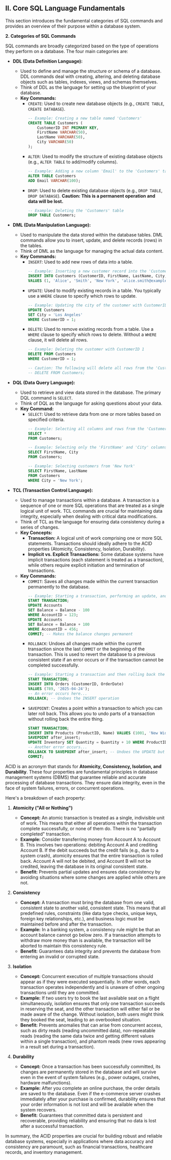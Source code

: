 ## II. Core SQL Language Fundamentals

This section introduces the fundamental categories of SQL commands and provides an overview of their purpose within a database system.

**2. Categories of SQL Commands**

SQL commands are broadly categorized based on the type of operations they perform on a database. The four main categories are:

* **DDL (Data Definition Language):**
    * Used to define and manage the structure or schema of a database. DDL commands deal with creating, altering, and deleting database objects such as tables, indexes, views, and schemas themselves.
    * Think of DDL as the language for setting up the blueprint of your database.
    * **Key Commands:**
        * `CREATE`: Used to create new database objects (e.g., `CREATE TABLE`, `CREATE DATABASE`).
            ```sql
            -- Example: Creating a new table named 'Customers'
            CREATE TABLE Customers (
                CustomerID INT PRIMARY KEY,
                FirstName VARCHAR(50),
                LastName VARCHAR(50),
                City VARCHAR(50)
            );
            ```
        * `ALTER`: Used to modify the structure of existing database objects (e.g., `ALTER TABLE` to add/modify columns).
            ```sql
            -- Example: Adding a new column 'Email' to the 'Customers' table
            ALTER TABLE Customers
            ADD Email VARCHAR(100);
            ```
        * `DROP`: Used to delete existing database objects (e.g., `DROP TABLE`, `DROP DATABASE`). **Caution: This is a permanent operation and data will be lost.**
            ```sql
            -- Example: Deleting the 'Customers' table
            DROP TABLE Customers;
            ```

* **DML (Data Manipulation Language):**
    * Used to manipulate the data stored within the database tables. DML commands allow you to insert, update, and delete records (rows) in the tables.
    * Think of DML as the language for managing the actual data content.
    * **Key Commands:**
        * `INSERT`: Used to add new rows of data into a table.
            ```sql
            -- Example: Inserting a new customer record into the 'Customers' table
            INSERT INTO Customers (CustomerID, FirstName, LastName, City, Email)
            VALUES (1, 'Alice', 'Smith', 'New York', 'alice.smith@example.com');
            ```
        * `UPDATE`: Used to modify existing records in a table. You typically use a `WHERE` clause to specify which rows to update.
            ```sql
            -- Example: Updating the city of the customer with CustomerID 1
            UPDATE Customers
            SET City = 'Los Angeles'
            WHERE CustomerID = 1;
            ```
        * `DELETE`: Used to remove existing records from a table. Use a `WHERE` clause to specify which rows to delete. Without a `WHERE` clause, it will delete all rows.
            ```sql
            -- Example: Deleting the customer with CustomerID 1
            DELETE FROM Customers
            WHERE CustomerID = 1;

            -- Caution: The following will delete all rows from the 'Customers' table
            -- DELETE FROM Customers;
            ```

* **DQL (Data Query Language):**
    * Used to retrieve and view data stored in the database. The primary DQL command is `SELECT`.
    * Think of DQL as the language for asking questions about your data.
    * **Key Command:**
        * `SELECT`: Used to retrieve data from one or more tables based on specified criteria.
            ```sql
            -- Example: Selecting all columns and rows from the 'Customers' table
            SELECT *
            FROM Customers;

            -- Example: Selecting only the 'FirstName' and 'City' columns
            SELECT FirstName, City
            FROM Customers;

            -- Example: Selecting customers from 'New York'
            SELECT FirstName, LastName
            FROM Customers
            WHERE City = 'New York';
            ```

* **TCL (Transaction Control Language):**
    * Used to manage transactions within a database. A transaction is a sequence of one or more SQL operations that are treated as a single logical unit of work. TCL commands are crucial for maintaining data integrity, especially when dealing with critical data modifications.
    * Think of TCL as the language for ensuring data consistency during a series of changes.
    * **Key Concepts:**
        * **Transaction:** A logical unit of work comprising one or more SQL statements. Transactions should ideally adhere to the ACID properties (Atomicity, Consistency, Isolation, Durability).
        * **Implicit vs. Explicit Transactions:** Some database systems have implicit transactions (each statement is treated as a transaction), while others require explicit initiation and termination of transactions.
    * **Key Commands:**
        * `COMMIT`: Saves all changes made within the current transaction permanently to the database.
            ```sql
            -- Example: Starting a transaction, performing an update, and then committing
            START TRANSACTION;
            UPDATE Accounts
            SET Balance = Balance - 100
            WHERE AccountID = 123;
            UPDATE Accounts
            SET Balance = Balance + 100
            WHERE AccountID = 456;
            COMMIT; -- Makes the balance changes permanent
            ```
        * `ROLLBACK`: Undoes all changes made within the current transaction since the last `COMMIT` or the beginning of the transaction. This is used to revert the database to a previous consistent state if an error occurs or if the transaction cannot be completed successfully.
            ```sql
            -- Example: Starting a transaction and then rolling back the changes
            START TRANSACTION;
            INSERT INTO Orders (CustomerID, OrderDate)
            VALUES (789, '2025-04-24');
            -- An error occurs here...
            ROLLBACK; -- Undoes the INSERT operation
            ```
        * `SAVEPOINT`: Creates a point within a transaction to which you can later roll back. This allows you to undo parts of a transaction without rolling back the entire thing.
            ```sql
            START TRANSACTION;
            INSERT INTO Products (ProductID, Name) VALUES (1001, 'New Widget');
            SAVEPOINT after_insert;
            UPDATE Inventory SET Quantity = Quantity + 10 WHERE ProductID = 1001;
            -- Another error occurs...
            ROLLBACK TO SAVEPOINT after_insert; -- Undoes the UPDATE but keeps the INSERT
            COMMIT;
            ```

ACID is an acronym that stands for **Atomicity, Consistency, Isolation, and Durability**. These four properties are fundamental principles in database management systems (DBMS) that guarantee reliable and accurate processing of database transactions. They ensure data integrity, even in the face of system failures, errors, or concurrent operations.

Here's a breakdown of each property:

1.  **Atomicity ("All or Nothing")**
    * **Concept:** An atomic transaction is treated as a single, indivisible unit of work. This means that either all operations within the transaction complete successfully, or none of them do. There is no "partially completed" transaction.
    * **Example:** Consider transferring money from Account A to Account B. This involves two operations: debiting Account A and crediting Account B. If the debit succeeds but the credit fails (e.g., due to a system crash), atomicity ensures that the entire transaction is rolled back. Account A will not be debited, and Account B will not be credited, leaving the database in its original consistent state.
    * **Benefit:** Prevents partial updates and ensures data consistency by avoiding situations where some changes are applied while others are not.

2.  **Consistency**
    * **Concept:** A transaction must bring the database from one valid, consistent state to another valid, consistent state. This means that all predefined rules, constraints (like data type checks, unique keys, foreign key relationships, etc.), and business logic must be maintained before and after the transaction.
    * **Example:** In a banking system, a consistency rule might be that an account balance cannot go below zero. If a transaction attempts to withdraw more money than is available, the transaction will be aborted to maintain this consistency rule.
    * **Benefit:** Guarantees data integrity and prevents the database from entering an invalid or corrupted state.

3.  **Isolation**
    * **Concept:** Concurrent execution of multiple transactions should appear as if they were executed sequentially. In other words, each transaction operates independently and is unaware of other ongoing transactions until they are committed.
    * **Example:** If two users try to book the last available seat on a flight simultaneously, isolation ensures that only one transaction succeeds in reserving the seat, and the other transaction will either fail or be made aware of the change. Without isolation, both users might think they booked the seat, leading to an overbooked situation.
    * **Benefit:** Prevents anomalies that can arise from concurrent access, such as dirty reads (reading uncommitted data), non-repeatable reads (reading the same data twice and getting different values within a single transaction), and phantom reads (new rows appearing in a result set during a transaction).

4.  **Durability**
    * **Concept:** Once a transaction has been successfully committed, its changes are permanently stored in the database and will survive even in the event of system failures (e.g., power outages, crashes, hardware malfunctions).
    * **Example:** After you complete an online purchase, the order details are saved to the database. Even if the e-commerce server crashes immediately after your purchase is confirmed, durability ensures that your order information is not lost and will be available when the system recovers.
    * **Benefit:** Guarantees that committed data is persistent and recoverable, providing reliability and ensuring that no data is lost after a successful transaction.

In summary, the ACID properties are crucial for building robust and reliable database systems, especially in applications where data accuracy and consistency are paramount, such as financial transactions, healthcare records, and inventory management.